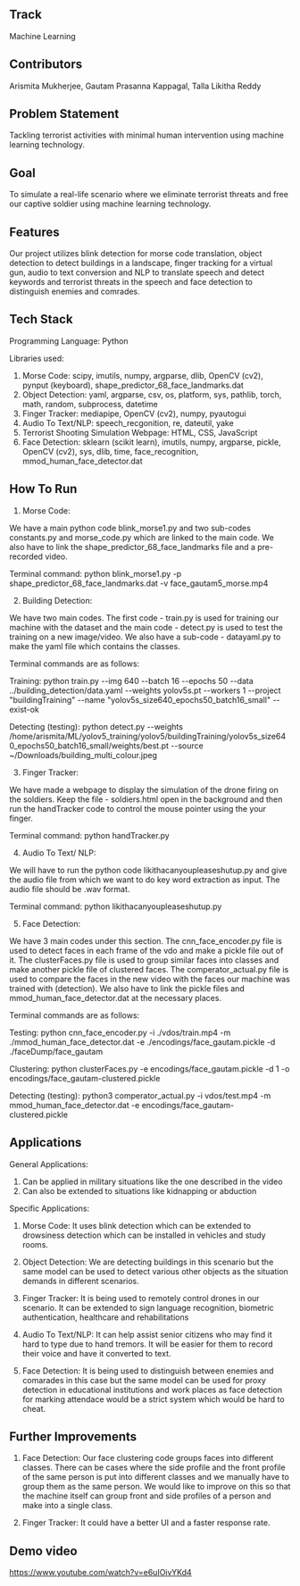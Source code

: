 
## Track
Machine Learning
## Contributors
Arismita Mukherjee, Gautam Prasanna Kappagal, Talla Likitha Reddy
## Problem Statement
Tackling terrorist activities with minimal human intervention using machine learning technology.
## Goal
To simulate a real-life scenario where we eliminate terrorist threats and free our captive soldier using machine learning technology.
## Features
Our project utilizes blink detection for morse code translation, object detection to detect buildings in a landscape, finger tracking for a virtual gun, audio to text conversion and NLP to translate speech and detect keywords and terrorist threats in the speech and face detection to distinguish enemies and comrades.
## Tech Stack
Programming Language: Python

Libraries used:
1. Morse Code: scipy, imutils, numpy, argparse, dlib, OpenCV (cv2), pynput (keyboard), shape_predictor_68_face_landmarks.dat
2. Object Detection: yaml, argparse, csv, os, platform, sys, pathlib, torch, math, random, subprocess, datetime
3. Finger Tracker: mediapipe, OpenCV (cv2), numpy, pyautogui
4. Audio To Text/NLP: speech_recgonition, re, dateutil, yake
5. Terrorist Shooting Simulation Webpage: HTML, CSS, JavaScript
6. Face Detection: sklearn (scikit learn), imutils, numpy, argparse, pickle, OpenCV (cv2), sys, dlib, time, face_recognition, mmod_human_face_detector.dat

## How To Run
1. Morse Code:

We have a main python code blink_morse1.py and two sub-codes constants.py and morse_code.py which are linked to the main code. We also have to link the shape_predictor_68_face_landmarks file and a pre-recorded video.

Terminal command: python blink_morse1.py -p shape_predictor_68_face_landmarks.dat -v face_gautam5_morse.mp4

2. Building Detection:

We have two main codes. The first code - train.py is used for training our machine with the dataset and the main code - detect.py is used to test the training on a new image/video. We also have a sub-code - datayaml.py to make the yaml file which contains the classes.

Terminal commands are as follows:

Training: python train.py --img 640 --batch 16 --epochs 50 --data ../building_detection/data.yaml --weights yolov5s.pt --workers 1 --project "buildingTraining" --name "yolov5s_size640_epochs50_batch16_small" --exist-ok

Detecting (testing): python detect.py --weights /home/arismita/ML/yolov5_training/yolov5/buildingTraining/yolov5s_size640_epochs50_batch16_small/weights/best.pt --source ~/Downloads/building_multi_colour.jpeg

3. Finger Tracker:

We have made a webpage to display the simulation of the drone firing on the soldiers. Keep the file - soldiers.html open in the background and then run the handTracker code to control the mouse pointer using the your finger.

Terminal command: python handTracker.py

4. Audio To Text/ NLP:

We will have to run the python code likithacanyoupleaseshutup.py and give the audio file from which we want to do key word extraction as input. The audio file should be .wav format.

Terminal command: python likithacanyoupleaseshutup.py

5. Face Detection:

We have 3 main codes under this section. The cnn_face_encoder.py file is used to detect faces in each frame of the vdo and make a pickle file out of it. The clusterFaces.py file is used to group similar faces into classes and make another pickle file of clustered faces. The comperator_actual.py file is used to compare the faces in the new video with the faces our machine was trained with (detection). We also have to link the pickle files and mmod_human_face_detector.dat at the necessary places.

Terminal commands are as follows:

Testing: python cnn_face_encoder.py -i ./vdos/train.mp4 -m ./mmod_human_face_detector.dat -e ./encodings/face_gautam.pickle -d ./faceDump/face_gautam

Clustering: python clusterFaces.py -e encodings/face_gautam.pickle -d 1 -o encodings/face_gautam-clustered.pickle

Detecting (testing): python3 comperator_actual.py -i vdos/test.mp4 -m mmod_human_face_detector.dat -e encodings/face_gautam-clustered.pickle
## Applications
General Applications:

1. Can be applied in military situations like the one described in the video
2. Can also be extended to situations like kidnapping or abduction

Specific Applications:

1. Morse Code: It uses blink detection which can be extended to drowsiness detection which can be installed in vehicles and study rooms.

2. Object Detection: We are detecting buildings in this scenario but the same model can be used to detect various other objects as the situation demands in different scenarios.

3. Finger Tracker: It is being used to remotely control drones in our scenario. It can be extended to sign language recognition, biometric authentication, healthcare and rehabilitations

4. Audio To Text/NLP: It can help assist senior citizens who may find it hard to type due to hand tremors. It will be easier for them to record their voice and have it converted to text.

5. Face Detection: It is being used to distinguish between enemies and comarades in this case but the same model can be used for proxy detection in educational institutions and work places as face detection for marking attendace would be a strict system which would be hard to cheat.


## Further Improvements
1. Face Detection: Our face clustering code groups faces into different classes. There can be cases where the side profile and the front profile of the same person is put into different classes and we manually have to group them as the same person. We would like to improve on this so that the machine itself can group front and side profiles of a person and make into a single class.

2. Finger Tracker: It could have a better UI and a faster response rate.
## Demo video
https://www.youtube.com/watch?v=e6uIOivYKd4